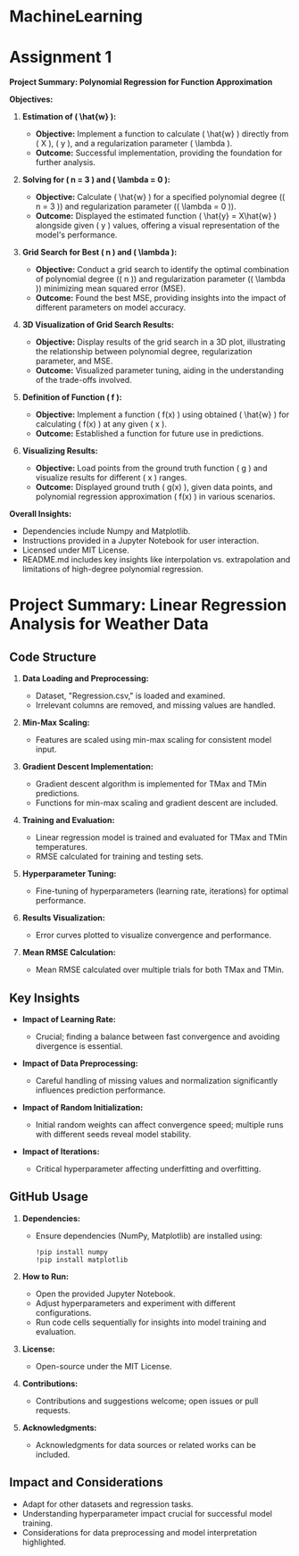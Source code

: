# MachineLearning

# Assignment 1
**Project Summary: Polynomial Regression for Function Approximation**

**Objectives:**

1. **Estimation of \( \hat{w} \):**
   - **Objective:** Implement a function to calculate \( \hat{w} \) directly from \( X \), \( y \), and a regularization parameter \( \lambda \).
   - **Outcome:** Successful implementation, providing the foundation for further analysis.

2. **Solving for \( n = 3 \) and \( \lambda = 0 \):**
   - **Objective:** Calculate \( \hat{w} \) for a specified polynomial degree (\( n = 3 \)) and regularization parameter (\( \lambda = 0 \)).
   - **Outcome:** Displayed the estimated function \( \hat{y} = X\hat{w} \) alongside given \( y \) values, offering a visual representation of the model's performance.

3. **Grid Search for Best \( n \) and \( \lambda \):**
   - **Objective:** Conduct a grid search to identify the optimal combination of polynomial degree (\( n \)) and regularization parameter (\( \lambda \)) minimizing mean squared error (MSE).
   - **Outcome:** Found the best MSE, providing insights into the impact of different parameters on model accuracy.

4. **3D Visualization of Grid Search Results:**
   - **Objective:** Display results of the grid search in a 3D plot, illustrating the relationship between polynomial degree, regularization parameter, and MSE.
   - **Outcome:** Visualized parameter tuning, aiding in the understanding of the trade-offs involved.

5. **Definition of Function \( f \):**
   - **Objective:** Implement a function \( f(x) \) using obtained \( \hat{w} \) for calculating \( f(x) \) at any given \( x \).
   - **Outcome:** Established a function for future use in predictions.

6. **Visualizing Results:**
   - **Objective:** Load points from the ground truth function \( g \) and visualize results for different \( x \) ranges.
   - **Outcome:** Displayed ground truth \( g(x) \), given data points, and polynomial regression approximation \( f(x) \) in various scenarios.

**Overall Insights:**
   - Dependencies include Numpy and Matplotlib.
   - Instructions provided in a Jupyter Notebook for user interaction.
   - Licensed under MIT License.
   - README.md includes key insights like interpolation vs. extrapolation and limitations of high-degree polynomial regression.

# Project Summary: Linear Regression Analysis for Weather Data

## Code Structure

1. **Data Loading and Preprocessing:**
   - Dataset, "Regression.csv," is loaded and examined.
   - Irrelevant columns are removed, and missing values are handled.

2. **Min-Max Scaling:**
   - Features are scaled using min-max scaling for consistent model input.

3. **Gradient Descent Implementation:**
   - Gradient descent algorithm is implemented for TMax and TMin predictions.
   - Functions for min-max scaling and gradient descent are included.

4. **Training and Evaluation:**
   - Linear regression model is trained and evaluated for TMax and TMin temperatures.
   - RMSE calculated for training and testing sets.

5. **Hyperparameter Tuning:**
   - Fine-tuning of hyperparameters (learning rate, iterations) for optimal performance.

6. **Results Visualization:**
   - Error curves plotted to visualize convergence and performance.

7. **Mean RMSE Calculation:**
   - Mean RMSE calculated over multiple trials for both TMax and TMin.

## Key Insights

- **Impact of Learning Rate:**
  - Crucial; finding a balance between fast convergence and avoiding divergence is essential.

- **Impact of Data Preprocessing:**
  - Careful handling of missing values and normalization significantly influences prediction performance.

- **Impact of Random Initialization:**
  - Initial random weights can affect convergence speed; multiple runs with different seeds reveal model stability.

- **Impact of Iterations:**
  - Critical hyperparameter affecting underfitting and overfitting.

## GitHub Usage

1. **Dependencies:**
   - Ensure dependencies (NumPy, Matplotlib) are installed using:
     ```
     !pip install numpy
     !pip install matplotlib
     ```

2. **How to Run:**
   - Open the provided Jupyter Notebook.
   - Adjust hyperparameters and experiment with different configurations.
   - Run code cells sequentially for insights into model training and evaluation.

3. **License:**
   - Open-source under the MIT License.

4. **Contributions:**
   - Contributions and suggestions welcome; open issues or pull requests.

5. **Acknowledgments:**
   - Acknowledgments for data sources or related works can be included.

## Impact and Considerations

- Adapt for other datasets and regression tasks.
- Understanding hyperparameter impact crucial for successful model training.
- Considerations for data preprocessing and model interpretation highlighted.

